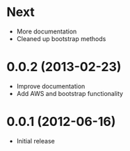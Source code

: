 # Next

* More documentation
* Cleaned up bootstrap methods

# 0.0.2 (2013-02-23)

* Improve documentation
* Add AWS and bootstrap functionality

# 0.0.1 (2012-06-16)

* Initial release

